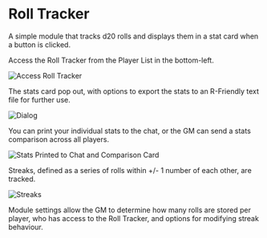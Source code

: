 # Roll Tracker
A simple module that tracks d20 rolls and displays them in a stat card when a button is clicked.

Access the Roll Tracker from the Player List in the bottom-left.

![Access Roll Tracker]()

The stats card pop out, with options to export the stats to an R-Friendly text file for further use.

![Dialog](https://i.imgur.com/EIm59Pw.png)

You can print your individual stats to the chat, or the GM can send a stats comparison across all players.

![Stats Printed to Chat and Comparison Card]()

Streaks, defined as a series of rolls within +/- 1 number of each other, are tracked.

![Streaks]()

Module settings allow the GM to determine how many rolls are stored per player, who has access to the Roll Tracker, and options for modifying streak behaviour.


